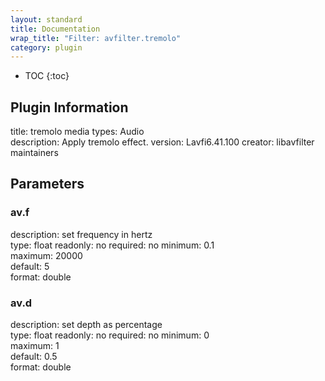 ```yaml
---
layout: standard
title: Documentation
wrap_title: "Filter: avfilter.tremolo"
category: plugin
---
```

* TOC
{:toc}

## Plugin Information

title: tremolo
media types:
Audio  
description: Apply tremolo effect.
version: Lavfi6.41.100
creator: libavfilter maintainers

## Parameters

### av.f

description:
set frequency in hertz  
type: float
readonly: no
required: no
minimum: 0.1  
maximum: 20000  
default: 5  
format: double  

### av.d

description:
set depth as percentage  
type: float
readonly: no
required: no
minimum: 0  
maximum: 1  
default: 0.5  
format: double  

